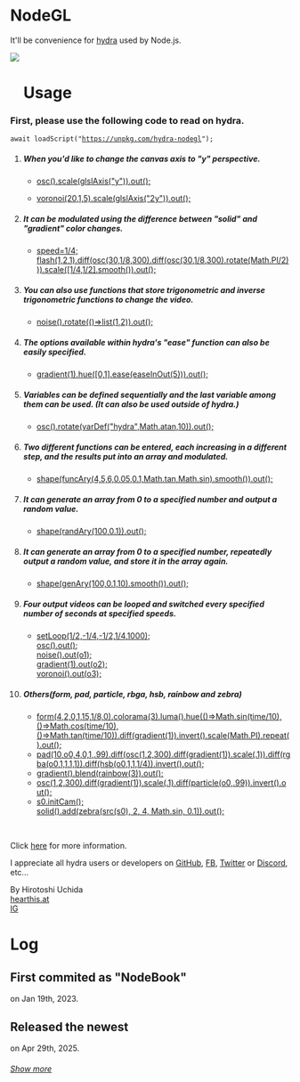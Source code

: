 # NodeGL

<p>It'll be convenience for <a href="https://hydra.ojack.xyz">hydra</a> used by Node.js.</p>
<img src="https://cdn.glitch.me/project-avatar/efd0d1ad-4977-47ea-a2d9-9ce05d4c70fa.png?2023-02-10T14:36:52.526Z"/>
<br>
<ul><h1>Usage</h1></ul>
<h3>First, please use the following code to read on hydra.</h3>
<pre><code>await loadScript("<a href="https://unpkg.com/hydra-nodegl">https://unpkg.com/hydra-nodegl</a>");</code></pre>
<ol><li><h5>When you'd like to change the canvas axis to "y" perspective.</h5></li>
<ul><li><a href="https://hydra.ojack.xyz/?code=YXdhaXQlMjBsb2FkU2NyaXB0KCUyMmh0dHBzJTNBJTJGJTJGbm9kZWdsLmdsaXRjaC5tZSUyRmZ1bmN0aW9uLWxpc3QuanMlMjIpJTNCJTBBb3NjKCkuc2NhbGUoZ2xzbEF4aXMoJTIyeSUyMikpLm91dCgpJTNC">osc().scale(glslAxis("y")).out();</a></li></ul>
<ul><li><a href="https://hydra.ojack.xyz/?code=YXdhaXQlMjBsb2FkU2NyaXB0KCUyMmh0dHBzJTNBJTJGJTJGbm9kZWdsLmdsaXRjaC5tZSUyRmZ1bmN0aW9uLWxpc3QuanMlMjIpJTNCJTBBdm9yb25vaSgyMCUyQzElMkM1KS5zY2FsZShnbHNsQXhpcyglMjIyeSUyMikpLm91dCgpJTNC">voronoi(20,1,5).scale(glslAxis("2y")).out();</a></li></ul>
<li><h5>It can be modulated using the difference between "solid" and "gradient" color changes.</h5></li>
<ul><li><a href="https://hydra.ojack.xyz/?code=YXdhaXQlMjBsb2FkU2NyaXB0KCUyMmh0dHBzJTNBJTJGJTJGbm9kZWdsLmdsaXRjaC5tZSUyRmZ1bmN0aW9uLWxpc3QuanMlMjIpJTNCJTBBc3BlZWQlM0QxJTJGNCUzQiUwQWZsYXNoKDElMkMyJTJDMSkuZGlmZihvc2MoMzAlMkMxJTJGOCUyQzMwMCkuZGlmZihvc2MoMzAlMkMxJTJGOCUyQzMwMCkucm90YXRlKE1hdGguUEklMkYyKSkpLnNjYWxlKCU1QjElMkY0JTJDMSUyRjIlNUQuc21vb3RoKCkpLm91dCgpJTNC">speed=1/4;
<br>flash(1,2,1).diff(osc(30,1/8,300).diff(osc(30,1/8,300).rotate(Math.PI/2))).scale([1/4,1/2].smooth()).out();</a></li></ul>
<li><h5>You can also use functions that store trigonometric and inverse trigonometric functions to change the video.</h5></li>
<ul><li><a href="https://hydra.ojack.xyz/?code=YXdhaXQlMjBsb2FkU2NyaXB0KCUyMmh0dHBzJTNBJTJGJTJGbm9kZWdsLmdsaXRjaC5tZSUyRmZ1bmN0aW9uLWxpc3QuanMlMjIpJTNCJTBBbm9pc2UoKS5yb3RhdGUoKCklM0QlM0VsaXN0KDElMkMyKSkub3V0KCklM0I%3D">noise().rotate(()=>list(1,2)).out();</a></li></ul>
<li><h5>The options available within hydra's "ease" function can also be easily specified.</h5></li>
<ul><li><a href="https://hydra.ojack.xyz/?code=YXdhaXQlMjBsb2FkU2NyaXB0KCUyMmh0dHBzJTNBJTJGJTJGbm9kZWdsLmdsaXRjaC5tZSUyRmZ1bmN0aW9uLWxpc3QuanMlMjIpJTNCJTBBZ3JhZGllbnQoMSkuaHVlKCU1QjAlMkMxJTVELmVhc2UoZWFzZUluT3V0KDUpKSkub3V0KCklM0I%3D">gradient(1).hue([0,1].ease(easeInOut(5))).out();</a></li></ul>
<li><h5>Variables can be defined sequentially and the last variable among them can be used. (It can also be used outside of hydra.)</h5></li>
<ul><li><a href="https://hydra.ojack.xyz/?code=YXdhaXQlMjBsb2FkU2NyaXB0KCUyMmh0dHBzJTNBJTJGJTJGbm9kZWdsLmdsaXRjaC5tZSUyRmZ1bmN0aW9uLWxpc3QuanMlMjIpJTNCJTBBb3NjKCkucm90YXRlKHZhckRlZiglMjJoeWRyYSUyMiUyQ01hdGguYXRhbiUyQzEwKSkub3V0KCklM0I%3D">osc().rotate(varDef("hydra",Math.atan,10)).out();</a></li></ul>
<li><h5>Two different functions can be entered, each increasing in a different step, and the results put into an array and modulated.</h5></li>
<ul><li><a href="https://hydra.ojack.xyz/?code=YXdhaXQlMjBsb2FkU2NyaXB0KCUyMmh0dHBzJTNBJTJGJTJGbm9kZWdsLmdsaXRjaC5tZSUyRmZ1bmN0aW9uLWxpc3QuanMlMjIpJTNCJTBBc2hhcGUoZnVuY0FyeSg0JTJDNSUyQzYlMkMwLjA1JTJDMC4xJTJDTWF0aC50YW4lMkNNYXRoLnNpbikuc21vb3RoKCkpLm91dCgpJTNC">shape(funcAry(4,5,6,0.05,0.1,Math.tan,Math.sin).smooth()).out();</a></li></ul>
<li><h5>It can generate an array from 0 to a specified number and output a random value.</h5></li>
<ul><li><a href="https://hydra.ojack.xyz/?code=YXdhaXQlMjBsb2FkU2NyaXB0KCUyMmh0dHBzJTNBJTJGJTJGbm9kZWdsLmdsaXRjaC5tZSUyRmZ1bmN0aW9uLWxpc3QuanMlMjIpJTNCJTBBc2hhcGUocmFuZEFyeSgxMDAlMkMwLjEpKS5vdXQoKSUzQg%3D%3D">shape(randAry(100,0.1)).out();</a></li></ul>
<li><h5>It can generate an array from 0 to a specified number, repeatedly output a random value, and store it in the array again.</h5></li>
<ul><li><a href="https://hydra.ojack.xyz/?code=YXdhaXQlMjBsb2FkU2NyaXB0KCUyMmh0dHBzJTNBJTJGJTJGbm9kZWdsLmdsaXRjaC5tZSUyRmZ1bmN0aW9uLWxpc3QuanMlMjIpJTNCJTBBc2hhcGUoZ2VuQXJ5KDEwMCUyQzAuMSUyQzEwKS5zbW9vdGgoKSkub3V0KCklM0I%3D">shape(genAry(100,0.1,10).smooth()).out();</a></li></ul>
<li><h5>Four output videos can be looped and switched every specified number of seconds at specified speeds.</h5></li>
<ul><li><a href="https://hydra.ojack.xyz/?code=YXdhaXQlMjBsb2FkU2NyaXB0KCUyMmh0dHBzJTNBJTJGJTJGbm9kZWdsLmdsaXRjaC5tZSUyRmZ1bmN0aW9uLWxpc3QuanMlMjIpJTNCJTBBc2V0TG9vcCgxJTJGMiUyQy0xJTJGNCUyQy0xJTJGMiUyQzElMkY0JTJDMTAwMCklM0IlMEFvc2MoKS5vdXQoKSUzQiUwQW5vaXNlKCkub3V0KG8xKSUzQiUwQWdyYWRpZW50KDEpLm91dChvMiklM0IlMEF2b3Jvbm9pKCkub3V0KG8zKSUzQg%3D%3D">setLoop(1/2,-1/4,-1/2,1/4,1000);<br>osc().out();<br>noise().out(o1);<br>gradient(1).out(o2);<br>voronoi().out(o3);</a></li></ul>
<li><h5>Others(form, pad, particle, rbga, hsb, rainbow and zebra)</h5></li>
<ul><li><a href="https://hydra.ojack.xyz/?sketch_id=Y27ApIAcbfmAlojw">form(4,2,0,1,15,1/8,0).colorama(3).luma().hue(()=>Math.sin(time/10),()=>Math.cos(time/10),()=>Math.tan(time/10)).diff(gradient(1)).invert().scale(Math.PI).repeat().out();</a></li>
<li><a href="https://hydra.ojack.xyz/?code=YXdhaXQlMjBsb2FkU2NyaXB0KCUyMmh0dHBzJTNBJTJGJTJGbm9kZWdsLmdsaXRjaC5tZSUyRmZ1bmN0aW9uLWxpc3QuanMlMjIpJTBBcGFkKDEwJTJDbzAlMkM0JTJDMCUyQzElMkMuOTkpLmRpZmYob3NjKDElMkMyJTJDMzAwKS5kaWZmKGdyYWRpZW50KDEpKS5zY2FsZSguMSkpLmRpZmYocmdiYShvMCUyQzElMkMxJTJDMSUyQzEpKS5kaWZmKGhzYihvMCUyQzElMkMxJTJDMSUyRjQpKS5pbnZlcnQoKS5vdXQoKSUzQg%3D%3D">pad(10,o0,4,0,1,.99).diff(osc(1,2,300).diff(gradient(1)).scale(.1)).diff(rgba(o0,1,1,1,1)).diff(hsb(o0,1,1,1/4)).invert().out();</a></li>
<li><a href="https://hydra.ojack.xyz/?sketch_id=N31iJkJbyMGUnAOT">gradient().blend(rainbow(3)).out();</a>
<li><a href="https://hydra.ojack.xyz/?code=YXdhaXQlMjBsb2FkU2NyaXB0KCUyMmh0dHBzJTNBJTJGJTJGbm9kZWdsLmdsaXRjaC5tZSUyRmZ1bmN0aW9uLWxpc3QuanMlMjIpJTBBb3NjKDElMkMyJTJDMzAwKS5kaWZmKGdyYWRpZW50KDEpKS5zY2FsZSguMSkuZGlmZihwYXJ0aWNsZShvMCUyQy45OSkpLmludmVydCgpLm91dCgpJTNC">osc(1,2,300).diff(gradient(1)).scale(.1).diff(particle(o0,.99)).invert().out();</a></li>
<li><a href="https://hydra.ojack.xyz/?code=YXdhaXQlMjBsb2FkU2NyaXB0KCUyMmh0dHBzJTNBJTJGJTJGbm9kZWdsLmdsaXRjaC5tZSUyRmZ1bmN0aW9uLWxpc3QuanMlMjIpJTBBczAuaW5pdENhbSgpJTNCJTBBc29saWQoKS5hZGQoemVicmEoc3JjKHMwKSUyQyUyMDIlMkMlMjA0JTJDJTIwTWF0aC5zaW4lMkMlMjAwLjEpKS5vdXQoKSUzQg%3D%3D">s0.initCam();<br>solid().add(zebra(src(s0), 2, 4, Math.sin, 0.1)).out();</a></li></ul>
</ol>
<br>
<p>Click <a href="https://nodegl.glitch.me/function-list.js">here</a> for more information.</p>
<p>I appreciate all hydra users or developers on <a href="https://github.com/hydra-synth">GitHub</a>, <a href="https://www.facebook.com/groups/1084288351771117/">FB</a>, <a href="https://twitter.com/hydra_patterns">Twitter</a> or <a href="https://discord.gg/Mv9kXwtwVH">Discord</a>, etc...</p>
<p>By Hirotoshi Uchida<br><a href="https://hearthis.at/hirotoshi-uchida-2nd/">hearthis.at</a><br><a href="https://www.instagram.com/hirotoshiuchida/">IG</a></p>
<h1>Log</h1>
<h2>First commited as "NodeBook"</h2>
<p>on Jan 19th, 2023.</p>
<h2>Released the newest</h2>
<p>on Apr 29th, 2025.</p>
<h6><a href="https://github.com/Uchida16104/NodeGL/commits/main/README.md">Show more</a></h6>
